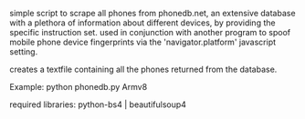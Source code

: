 simple script to scrape all phones from phonedb.net, an extensive database with a plethora of information about different devices, by providing the specific instruction set. used in conjunction with another program to spoof mobile phone device fingerprints via the 'navigator.platform' javascript setting.

creates a textfile containing all the phones returned from the database. 

Example: python phonedb.py Armv8

required libraries: python-bs4 | beautifulsoup4 
